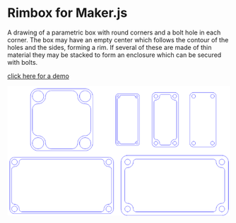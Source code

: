 # Rimbox for Maker.js

A drawing of a parametric box with round corners and a bolt hole in each corner. 
The box may have an empty center which follows the contour of the holes and the sides, forming a rim.
If several of these are made of thin material they may be stacked to form an enclosure which can be secured with bolts.

[click here for a demo](http://microsoft.github.io/maker.js/playground/?script=makerjs-rimbox)

![sample](sample.png)
